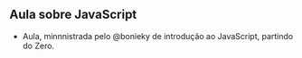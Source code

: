 ## Aula sobre JavaScript

- Aula, minnnistrada pelo @bonieky de introdução ao JavaScript, partindo do Zero.
